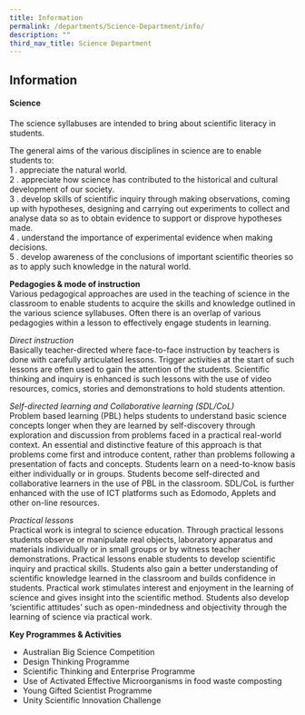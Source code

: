 ```yaml
---
title: Information
permalink: /departments/Science-Department/info/
description: ""
third_nav_title: Science Department
---
```

## Information

#### Science

The science syllabuses are intended to bring about scientific literacy in students.  

The general aims of the various disciplines in science are to enable students to:<br>
1 \.  appreciate the natural world.<br>
2 \.  appreciate how science has contributed to the historical and cultural development of our society.<br>
3 \.  develop skills of scientific inquiry through making observations, coming up with hypotheses, designing and carrying out experiments to collect and analyse data so as to obtain evidence to support or disprove hypotheses made.<br>
4 \.  understand the importance of experimental evidence when making decisions.<br>
5 \.  develop awareness of the conclusions of important scientific theories so as to apply such knowledge in the natural world.

**Pedagogies & mode of instruction**<br>
Various pedagogical approaches are used in the teaching of science in the classroom to enable students to acquire the skills and knowledge outlined in the various science syllabuses. Often there is an overlap of various pedagogies within a lesson to effectively engage students in learning.

_Direct instruction_<br>
Basically teacher-directed where face-to-face instruction by teachers is done with carefully articulated lessons. Trigger activities at the start of such lessons are often used to gain the attention of the students. Scientific thinking and inquiry is enhanced is such lessons with the use of video resources, comics, stories and demonstrations to hold students attention.

_Self-directed learning and Collaborative learning (SDL/CoL)_<br>
Problem based learning (PBL) helps students to understand basic science concepts longer when they are learned by self-discovery through exploration and discussion from problems faced in a practical real-world context. An essential and distinctive feature of this approach is that problems come first and introduce content, rather than problems following a presentation of facts and concepts. Students learn on a need-to-know basis either individually or in groups. Students become self-directed and collaborative learners in the use of PBL in the classroom. SDL/CoL is further enhanced with the use of ICT platforms such as Edomodo, Applets and other on-line resources.

_Practical lessons_<br>
Practical work is integral to science education. Through practical lessons students observe or manipulate real objects, laboratory apparatus and materials individually or in small groups or by witness teacher demonstrations. Practical lessons enable students to develop scientific inquiry and practical skills. Students also gain a better understanding of scientific knowledge learned in the classroom and builds confidence in students. Practical work stimulates interest and enjoyment in the learning of science and gives insight into the scientific method. Students also develop ‘scientific attitudes’ such as open-mindedness and objectivity through the learning of science via practical work.

**Key Programmes & Activities**

*   Australian Big Science Competition
*   Design Thinking Programme
*   Scientific Thinking and Enterprise Programme
*   Use of Activated Effective Microorganisms in food waste composting
*   Young Gifted Scientist Programme
*   Unity Scientific Innovation Challenge